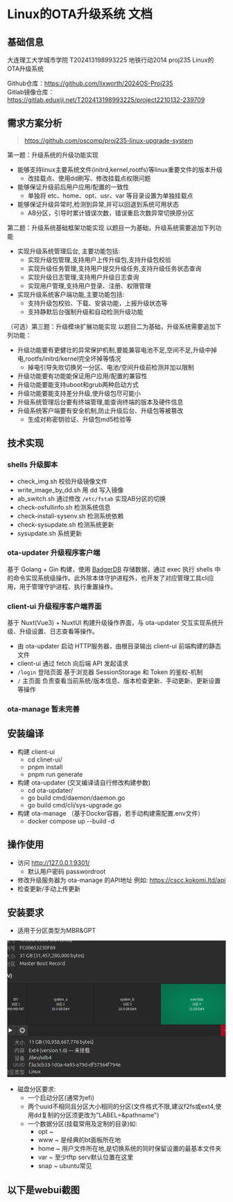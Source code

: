 # Linux的OTA升级系统 文档

## 基础信息
大连理工大学城市学院 T202413198993225 地铁行动2014 proj235 Linux的OTA升级系统

Github仓库：https://github.com/lixworth/2024OS-Proj235 <br>
Gitlab镜像仓库：https://gitlab.eduxiji.net/T202413198993225/project2210132-239709

## 需求方案分析
> https://github.com/oscomp/proj235-linux-upgrade-system

第一题：升级系统的升级功能实现

* 能够支持linux主要系统文件(initrd,kernel,rootfs)等linux重要文件的版本升级
  * 改挂载点、使用dd刷写、修改挂载点权限问题
* 能够保证升级前后用户应用/配置的一致性
  * 单独将 etc、home、opt、usr、var 等目录设置为单独挂载点
* 能够保证升级异常时,检测到异常,并可以回退到系统可用状态
  * AB分区，引导时累计错误次数，错误重启次数异常切换原分区

第二题：升级系统基础框架功能实现 以题目一为基础，升级系统需要追加下列功能
* 实现升级系统管理后台, 主要功能包括:
  * 实现升级包管理,支持用户上传升级包,支持升级包校验
  * 实现升级任务管理,支持用户提交升级任务,支持升级任务状态查询
  * 实现升级日志管理,支持用户升级日志查询
  * 实现用户管理,支持用户登录、注册、权限管理
* 实现升级系统客户端功能,主要功能包括:
  * 支持升级包校验、下载、安装功能，上报升级状态等
  * 支持静默后台强制升级和自动检测升级功能

（可选）第三题：升级模块扩展功能实现 以题目二为基础，升级系统需要追加下列功能：
* 升级功能要有更健壮的异常保护机制,要能兼容电池不足,空间不足,升级中掉电,rootfs/initrd/kernel完全坏掉等情况
  * 掉电引导失败切换另一分区、电池/空间升级前检测并加以限制
* 升级功能要有功能能保证用户应用/配置的兼容性
* 升级功能要能支持uboot和grub两种启动方式
* 升级功能要能支持差分升级,使升级包尽可能小
* 升级系统管理后台要有终端管理,能查询终端的版本及硬件信息
* 升级系统客户端要有安全机制,防止升级后台、升级包等被篡改
  * 生成对称密钥验证、升级包md5检验等

## 技术实现

### shells 升级脚本

* check_img.sh 校验升级镜像文件
* write_image_by_dd.sh 用 dd 写入镜像
* ab_switch.sh 通过修改 `/etc/fstab` 实现AB分区的切换
* check-osfullinfo.sh 检测系统信息
* check-install-sysenv.sh 检测系统依赖
* check-sysupdate.sh 检测系统更新
* sysupdate.sh 系统更新

### ota-updater 升级程序客户端
基于 Golang + Gin 构建，使用 [BadgerDB](https://github.com/dgraph-io/badger) 存储数据，通过 exec 执行 shells 中的命令实现系统级操作。此外除本体守护进程外，也开发了对应管理工具cli应用，用于管理守护进程、执行重置操作。

### client-ui 升级程序客户端界面
基于 Nuxt(Vue3) + NuxtUI 构建升级操作界面，与 ota-updater 交互实现系统升级、升级设置、日志查看等操作。

* 由 ota-updater 启动 HTTP服务器，由根目录输出 client-ui 前端构建的静态文件
* client-ui 通过 fetch 向后端 API 发起请求
* `/login` 登陆页面 基于浏览器 SessionStorage 和 Token 的鉴权-机制
* `/` 主页面 负责查看当前系统/版本信息、版本检查更新、手动更新、更新设置等操作


### ota-manage 暂未完善

## 安装编译
* 构建 client-ui
  * cd clinet-ui/
  * pnpm install
  * pnpm run generate
* 构建 ota-updater (交叉编译请自行修改构建参数)
  * cd ota-updater/
  * go build cmd/daemon/daemon.go
  * go build cmd/cli/sys-upgrade.go
* 构建 ota-manage （基于Docker容器，若手动构建需配置.env文件）
  * docker compose up --build -d

## 操作使用
* 访问 http://127.0.0.1:9301/ 
  * 默认用户密码 passwordroot
* 修改升级服务器为 ota-manage 的API地址 例如: https://cscc.kokomi.ltd/api
* 检查更新/手动上传更新

## **安装要求**
* 适用于分区类型为MBR&GPT

![alt text](image.png)

* 磁盘分区要求: 
  * 一个启动分区(通常为efi)
  * 两个uuid不相同且分区大小相同的分区(文件格式不限,建议f2fs或ext4,使用dd复制的分区须更改为"LABEL=&pathname")
  * 一个数据分区(挂载常用及定制的目录)如:
    * opt ~ 
    * www ~ 是经典的bt面板所在地
    * home ~ 用户文件所在地,是切换系统的同时保留设置的最基本文件夹
    * var ~ 至少tftp serv默认位置在这里
    * snap ~ ubuntu常见


## 以下是webui截图
